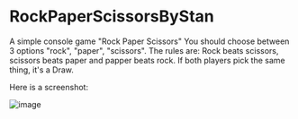 # RockPaperScissorsByStan
A simple console game "Rock Paper Scissors"
You should choose between 3 options "rock", "paper", "scissors".
The rules are: Rock beats scissors, scissors beats paper and papper beats rock.
If both players pick the same thing, it's a Draw.

Here is a screenshot:

![image](https://user-images.githubusercontent.com/109627707/192235434-c0d94a60-c03d-4e91-8f19-1084de24d9c9.png)

